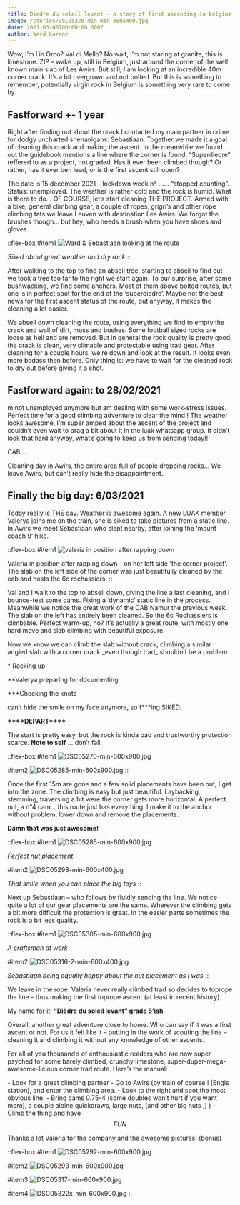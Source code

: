 ```yaml
---
title: Diedre du soleil levant - a story of first ascending in belgium
image: /stories/DSC05328-min-min-600x400.jpg
date: 2021-03-06T00:00:00.000Z
author: Ward Lorenz
---
```


Wow, I’m I in Orco? Val di Mello? No wait, I’m not staring at granite, this is limestone. ZIP – wake up, still in Belgium, just around the corner of the well known main slab of Les Awirs. But still, I am looking at an incredible 40m corner crack. It’s a bit overgrown and not bolted. But this is something to remember, potentially virgin rock in Belgium is something very rare to come by.

## Fastforward +- 1 year

Right after finding out about the crack I contacted my main partner in crime for dodgy uncharted shenanigans: Sebastiaan. Together we made it a goal of cleaning this crack and making the ascent. In the meanwhile we found out the guidebook mentions a line where the corner is found. “Superdiedre” reffered to as a project, not graded. Has it ever been climbed though? Or rather, has it ever ben lead, or is the first ascent still open?

The date is 15 december 2021 – lockdown week n° …… “stopped counting”. Status: unemployed. The weather is rather cold and the rock is humid. What is there to do… OF COURSE, let’s start cleaning THE PROJECT. Armed with a bike, general climbing gear, a couple of ropes, grigri’s and other rope climbing tats we leave Leuven with destination Les Awirs. We forgot the brushes though… but hey, who needs a brush when you have shoes and gloves.

::flex-box
#item1
![Ward & Sebastiaan looking at the route](/stories/DSC05328-min-min-600x400.jpg)

_Siked about great weather and dry rock_
::

After walking to the top to find an abseil tree, starting to abseil to find out we took a tree too far to the right we start again. To our surprise, after some bushwacking, we find some anchors. Most of them above bolted routes, but one is in perfect spot for the end of the ‘superdiedre’. Maybe not the best news for the first ascent status of the route, but anyway, it makes the cleaning a lot easier.

We abseil down cleaning the route, using everything we find to empty the crack and wall of dirt, moss and bushes. Some football sized rocks are loose as hell and are removed. But in general the rock quality is pretty good, the crack is clean, very climable and protectable using trad gear. After cleaning for a couple hours, we’re down and look at the result. It looks even more badass then before. Only thing is: we have to wait for the cleaned rock to dry out before giving it a shot.

## Fastforward again: to 28/02/2021

m not unemployed anymore but am dealing with some work-stress issues. Perfect time for a good climbing adventure to clear the mind ! The weather looks awesome, I’m super amped about the ascent of the project and couldn’t even wait to brag a bit about it in the luak whatsapp group. It didn’t look that hard anyway, what’s going to keep us from sending today!!

CAB….

Cleaning day in Awirs, the entire area full of people dropping rocks… We leave Awirs, but can’t really hide the disappointment.

## Finally the big day: 6/03/2021

Today really is THE day. Weather is awesome again. A new LUAK member Valerya joins me on the train, she is siked to take pictures from a static line. In Awirs we meet Sebastiaan who slept nearby, after joining the ‘mount coach 9’ hike.

::flex-box
#item1
![valeria in position after rapping down](/stories/DSC03642-min-600x400.JPG)

Valeria in position after rapping down - on her left side 'the corner project'. The slab on the left side of the corner was just beautifully cleaned by the cab and hosts the 6c rochassiers.
::

Val and I walk to the top to abseil down, giving the line a last cleaning, and I bounce-test some cams. Fixing a ‘dynamic’ static line in the process. Meanwhile we notice the great work of the CAB Namur the previous week. The slab on the left has entirely been cleaned. So the 6c Rochassiers is climbable. Perfect warm-up, no? It’s actually a great route, with mostly one hard move and slab climbing with beautiful exposure.

Now we know we can climb the slab without crack, climbing a similar angled slab with a corner crack &#x5F;even though trad_ shouldn’t be a problem.

\* Racking up

\*\*Valerya preparing for documenting

\*\*\*Checking the knots

can’t hide the smile on my face anymore, so f\*\*\*ing SIKED.

**\*\*\*\*DEPART\*\*\*\***

The start is pretty easy, but the rock is kinda bad and trustworthy protection scarce. **Note to self** … don’t fall.

::flex-box
#item1
![DSC05270-min-600x900.jpg](/stories/DSC05270-min-600x900.jpg)

#item2
![DSC05285-min-600x900.jpg](/stories/DSC05289-min-min-600x900.jpg)
::

Once the first 15m are gone and a few solid placements have been put, I get into the zone. The climbing is easy but just beautiful. Laybacking, stemming, traversing a bit were the corner gets more horizontal. A perfect nut, a n°4 cam… this route just has everything. I make it to the anchor without problem, lower down and remove the placements.

**Damn that was just awesome!**

::flex-box
#item1
![DSC05285-min-600x900.jpg](/stories/DSC05285-min-600x900.jpg)

_Perfect nut placement_

#item2
![DSC05298-min-600x400.jpg](/stories/DSC05298-min-600x400.jpg)

_That smile when you can place the big toys_
::

Next up Sebastiaan – who follows by fluidly sending the line. We notice quite a lot of our gear placements are the same. Wherever the climbing gets a bit more difficult the protection is great. In the easier parts sometimes the rock is a bit less quality.

::flex-box
#item1
![DSC05305-min-600x900.jpg](/stories/DSC05305-min-600x900.jpg)

_A craftsman at work_

#item2
![DSC05316-2-min-600x400.jpg](/stories/DSC05316-2-min-600x400.jpg)

_Sebastiaan being equally happy about the nut placement as I was_
::

We leave in the rope. Valeria never really climbed trad so decides to toprope the line – thus making the first toprope ascent (at least in recent history).

My name for it: **“Dièdre du soleil levant” grade 5’ish**

Overall, another great adventure close to home. Who can say if it was a first ascent or not. For us it felt like it – putting in the work of scouting the line – cleaning it and climbing it without any knowledge of other ascents.

For all of you thousand’s of enthousiastic readers who are now super psyched for some barely climbed, crunchy limestone, super-duper-mega-awesome-licious corner trad route. Here’s the manual:

\- Look for a great climbing partner - Go to Awirs (by train of course!! (Engis station), and enter the climbing area. - Look to the right and spot the most obvious line. - Bring cams 0.75-4 (some doubles won’t hurt if you want more), a couple alpine quickdraws, large nuts, (and other big nuts ;) ) - Climb the thing and have $$FUN$$

Thanks a lot Valeria for the company and the awesome pictures! (bonus)

::flex-box
#item1
![DSC05292-min-600x900.jpg](/stories/DSC05292-min-600x900.jpg)

#item2
![DSC05293-min-600x900.jpg](/stories/DSC05293-min-600x900.jpg)

#item3
![DSC05317-min-600x900.jpg](/stories/DSC05317-min-600x900.jpg)

#item4
![DSC05322x-min-600x900.jpg](/stories/DSC05322x-min-600x900.jpg)
::
